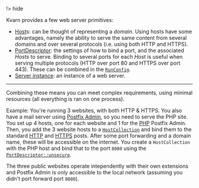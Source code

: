 !> hide
<head>
    <title>Virtual hosts | Kvarn</title>
    <meta name="permalinks" content="not-titles"> <!-- part of JS on icelk.dev & kvarn.org, options: disabled|enabled|not-titles -->
    <meta name="description" content="Host management and virtual hosts for serving multiple domains using the Kvarn web server">
</head>

Kvarn provides a few web server primitives:

- [Host](https://doc.kvarn.org/kvarn/host/struct.Host.)s: can be thought of representing a *domain*.
    Using hosts have some advantages, namely the ability to serve the same content from several domains and over several protocols (i.e. using both HTTP and HTTPS).
- [PortDescriptor](https://doc.kvarn.org/kvarn/struct.PortDescriptor.): the settings of how to bind a port, and the associated *Hosts* to serve.
    Binding to several ports for each *Host* is useful when serving multiple protocols (HTTP over port 80 and HTTPS over port 443).
    These can be combined in the [`RunConfig`](https://doc.kvarn.org/kvarn/struct.RunConfig.).
- [Server instance](https://doc.kvarn.org/kvarn/struct.RunConfig.): an instance of a web server.

---

Combining these means you can meet complex requirements, using minimal resources (all everything is ran on one process).

Example: You're running 3 websites, with both HTTP & HTTPS. You also have a mail server using [Postfix Admin](https://postfixadmin.sourceforge.io/), so you need to serve the PHP site.
You set up 4 hosts, one for each website and 1 for the [PHP](https://doc.kvarn.org/kvarn_extensions/php/fn.mount_php.) Postfix Admin.
Then, you add the 3 website hosts to a [`HostCollection`](https://doc.kvarn.org/kvarn/host/struct.Collection.) and bind them to the standard
[HTTP](https://doc.kvarn.org/kvarn/struct.PortDescriptor.#method.http) and [HTTPS](https://doc.kvarn.org/kvarn/struct.PortDescriptor.#method.https) posts.
After some port forwarding and a domain name, these will be accessible on the internet.
You create a `HostCollection` with the PHP host and bind that to the port `8080` using the [`PortDescriptor::unsecure`](https://doc.kvarn.org/kvarn/struct.PortDescriptor.#method.unsecure).

The three public websites operate intependently with their own extensions and Postfix Admin is only accessible to the local network (assuming you didn't port forward port `8080`).
